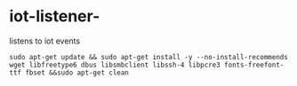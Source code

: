 # iot-listener-
listens to iot events


`sudo apt-get update && sudo apt-get install -y --no-install-recommends wget libfreetype6 dbus libsmbclient libssh-4 libpcre3 fonts-freefont-ttf fbset &&sudo apt-get clean`
